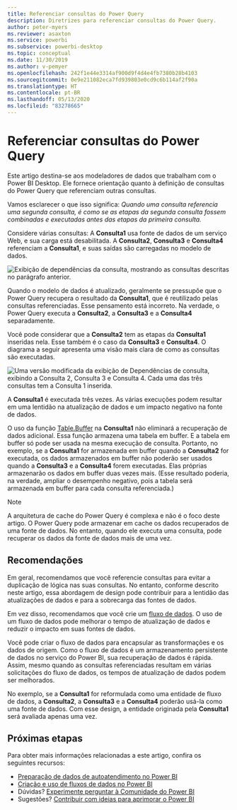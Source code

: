 ```yaml
---
title: Referenciar consultas do Power Query
description: Diretrizes para referenciar consultas do Power Query.
author: peter-myers
ms.reviewer: asaxton
ms.service: powerbi
ms.subservice: powerbi-desktop
ms.topic: conceptual
ms.date: 11/30/2019
ms.author: v-pemyer
ms.openlocfilehash: 242f1e44e3314af900d9f4d4e4fb7380b28b4103
ms.sourcegitcommit: 0e9e211082eca7fd939803e0cd9c6b114af2f90a
ms.translationtype: HT
ms.contentlocale: pt-BR
ms.lasthandoff: 05/13/2020
ms.locfileid: "83278665"
---
```

# <a name="referencing-power-query-queries"></a>Referenciar consultas do Power Query

Este artigo destina-se aos modeladores de dados que trabalham com o Power BI Desktop. Ele fornece orientação quanto à definição de consultas do Power Query que referenciam outras consultas.

Vamos esclarecer o que isso significa: _Quando uma consulta referencia uma segunda consulta, é como se as etapas da segunda consulta fossem combinadas e executadas antes das etapas da primeira consulta._

Considere várias consultas: A **Consulta1** usa fonte de dados de um serviço Web, e sua carga está desabilitada. A **Consulta2**, **Consulta3** e **Consulta4** referenciam a **Consulta1**, e suas saídas são carregadas no modelo de dados.

![Exibição de dependências da consulta, mostrando as consultas descritas no parágrafo anterior.](media/power-query-referenced-queries/query-dependencies-web-service.png)

Quando o modelo de dados é atualizado, geralmente se pressupõe que o Power Query recupera o resultado da **Consulta1**, que é reutilizado pelas consultas referenciadas. Esse pensamento está incorreto. Na verdade, o Power Query executa a **Consulta2**, a **Consulta3** e a **Consulta4** separadamente.

Você pode considerar que a **Consulta2** tem as etapas da **Consulta1** inseridas nela. Esse também é o caso da **Consulta3** e **Consulta4**. O diagrama a seguir apresenta uma visão mais clara de como as consultas são executadas.

![Uma versão modificada da exibição de Dependências de consulta, exibindo a Consulta 2, Consulta 3 e Consulta 4. Cada uma das três consultas tem a Consulta 1 inserida.](media/power-query-referenced-queries/query-dependencies-web-service-concept.png)

A **Consulta1** é executada três vezes. As várias execuções podem resultar em uma lentidão na atualização de dados e um impacto negativo na fonte de dados.

O uso da função [Table.Buffer](/powerquery-m/table-buffer) na **Consulta1** não eliminará a recuperação de dados adicional. Essa função armazena uma tabela em buffer. E a tabela em buffer só pode ser usada na mesma execução de consulta. Portanto, no exemplo, se a **Consulta1** for armazenada em buffer quando a **Consulta2** for executada, os dados armazenados em buffer não poderão ser usados quando a **Consulta3** e a **Consulta4** forem executadas. Elas próprias armazenarão os dados em buffer duas vezes mais. (Esse resultado poderia, na verdade, ampliar o desempenho negativo, pois a tabela será armazenada em buffer para cada consulta referenciada.)

> [!NOTE]
> A arquitetura de cache do Power Query é complexa e não é o foco deste artigo. O Power Query pode armazenar em cache os dados recuperados de uma fonte de dados. No entanto, quando ele executa uma consulta, pode recuperar os dados da fonte de dados mais de uma vez.

## <a name="recommendations"></a>Recomendações

Em geral, recomendamos que você referencie consultas para evitar a duplicação de lógica nas suas consultas. No entanto, conforme descrito neste artigo, essa abordagem de design pode contribuir para a lentidão das atualizações de dados e para a sobrecarga das fontes de dados.

Em vez disso, recomendamos que você crie um [fluxo de dados](../transform-model/service-dataflows-overview.md). O uso de um fluxo de dados pode melhorar o tempo de atualização de dados e reduzir o impacto em suas fontes de dados.

Você pode criar o fluxo de dados para encapsular as transformações e os dados de origem. Como o fluxo de dados é um armazenamento persistente de dados no serviço do Power BI, sua recuperação de dados é rápida. Assim, mesmo quando as consultas referenciadas resultam em várias solicitações do fluxo de dados, os tempos de atualização de dados podem ser melhorados.

No exemplo, se a **Consulta1** for reformulada como uma entidade de fluxo de dados, a **Consulta2**, a **Consulta3** e a **Consulta4** poderão usá-la como uma fonte de dados. Com esse design, a entidade originada pela **Consulta1** será avaliada apenas uma vez.

## <a name="next-steps"></a>Próximas etapas

Para obter mais informações relacionadas a este artigo, confira os seguintes recursos:

- [Preparação de dados de autoatendimento no Power BI](../transform-model/service-dataflows-overview.md)
- [Criação e uso de fluxos de dados no Power BI](../transform-model/service-dataflows-create-use.md)
- Dúvidas? [Experimente perguntar à Comunidade do Power BI](https://community.powerbi.com/)
- Sugestões? [Contribuir com ideias para aprimorar o Power BI](https://ideas.powerbi.com/)
